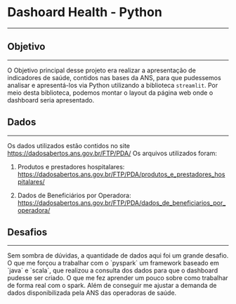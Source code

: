 # Dashoard Health - Python

<hr >

## Objetivo

<hr >

O Objetivo principal desse projeto era realizar a apresentação de indicadores de saúde, contidos nas bases da ANS, para que pudessemos analisar e apresentá-los via Python utilizando a biblioteca  `streamlit`. Por meio desta biblioteca, podemos montar o layout da página web onde o dashboard seria apresentado.

## Dados

<hr >

Os dados utilizados estão contidos no site https://dadosabertos.ans.gov.br/FTP/PDA/
Os arquivos utilizados foram:

1. Produtos e prestadores hospitalares: https://dadosabertos.ans.gov.br/FTP/PDA/produtos_e_prestadores_hospitalares/

2. Dados de Beneficiários por Operadora: https://dadosabertos.ans.gov.br/FTP/PDA/dados_de_beneficiarios_por_operadora/

## Desafios

<hr >
Sem sombra de dúvidas, a quantidade de dados aqui foi um grande desafio. O que me forçou a trabalhar com o `pyspark` um framework baseado em `java` e `scala`, que realizou a consulta dos dados para que o dashboard pudesse ser criado. O que me fez aprender um pouco sobre como trabalhar de forma real com o spark. Além de conseguir me ajustar a demanda de dados disponibilizada pela ANS das operadoras de saúde.
